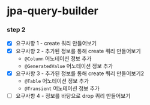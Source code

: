 # jpa-query-builder

### step 2

- [x] 요구사항 1 - create 쿼리 만들어보기
- [x] 요구사항 2 - 추가된 정보를 통해 create 쿼리 만들어보기
    - `@Column` 어노테이션 정보 추가
    - `@GeneratedValue` 어노테이션 정보 추가
- [x] 요구사항 3 - 추가된 정보를 통해 create 쿼리 만들어보기2
    - `@Table` 어노테이션 정보 추가
    - `@Transient` 어노테이션 정보 추가
- [ ] 요구사항 4 - 정보를 바탕으로 drop 쿼리 만들어보기
